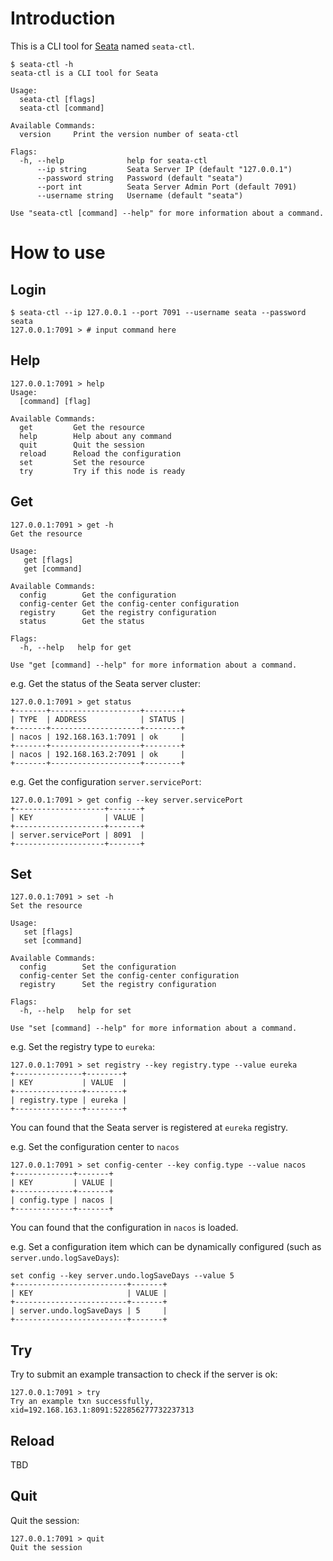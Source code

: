 # Introduction

This is a CLI tool for [Seata](https://github.com/seata/seata) named `seata-ctl`.

```shell
$ seata-ctl -h
seata-ctl is a CLI tool for Seata

Usage:
  seata-ctl [flags]
  seata-ctl [command]

Available Commands:
  version     Print the version number of seata-ctl

Flags:
  -h, --help              help for seata-ctl
      --ip string         Seata Server IP (default "127.0.0.1")
      --password string   Password (default "seata")
      --port int          Seata Server Admin Port (default 7091)
      --username string   Username (default "seata")

Use "seata-ctl [command] --help" for more information about a command.
```
# How to use

## Login

```shell
$ seata-ctl --ip 127.0.0.1 --port 7091 --username seata --password seata
127.0.0.1:7091 > # input command here
```

## Help

```shell
127.0.0.1:7091 > help
Usage:
  [command] [flag] 

Available Commands:
  get         Get the resource
  help        Help about any command
  quit        Quit the session
  reload      Reload the configuration
  set         Set the resource
  try         Try if this node is ready
```

## Get

```shell
127.0.0.1:7091 > get -h    
Get the resource

Usage:
   get [flags]
   get [command]

Available Commands:
  config        Get the configuration
  config-center Get the config-center configuration
  registry      Get the registry configuration
  status        Get the status

Flags:
  -h, --help   help for get

Use "get [command] --help" for more information about a command.
```

e.g. Get the status of the Seata server cluster:

```shell
127.0.0.1:7091 > get status
+-------+--------------------+--------+
| TYPE  | ADDRESS            | STATUS |
+-------+--------------------+--------+
| nacos | 192.168.163.1:7091 | ok     |
+-------+--------------------+--------+
| nacos | 192.168.163.2:7091 | ok     |
+-------+--------------------+--------+
```

e.g. Get the configuration `server.servicePort`:

```shell
127.0.0.1:7091 > get config --key server.servicePort   
+--------------------+-------+
| KEY                | VALUE |
+--------------------+-------+
| server.servicePort | 8091  |
+--------------------+-------+
```

## Set

```shell
127.0.0.1:7091 > set -h                    
Set the resource

Usage:
   set [flags]
   set [command]

Available Commands:
  config        Set the configuration
  config-center Set the config-center configuration
  registry      Set the registry configuration

Flags:
  -h, --help   help for set

Use "set [command] --help" for more information about a command.
```

e.g. Set the registry type to `eureka`:

```shell
127.0.0.1:7091 > set registry --key registry.type --value eureka
+---------------+--------+
| KEY           | VALUE  |
+---------------+--------+
| registry.type | eureka |
+---------------+--------+
```

You can found that the Seata server is registered at `eureka` registry.

e.g. Set the configuration center to `nacos`

```shell
127.0.0.1:7091 > set config-center --key config.type --value nacos 
+-------------+-------+
| KEY         | VALUE |
+-------------+-------+
| config.type | nacos |
+-------------+-------+
```

You can found that the configuration in `nacos` is loaded.

e.g. Set a configuration item which can be dynamically configured (such as `server.undo.logSaveDays`):

```shell
set config --key server.undo.logSaveDays --value 5
+-------------------------+-------+
| KEY                     | VALUE |
+-------------------------+-------+
| server.undo.logSaveDays | 5     |
+-------------------------+-------+
```

## Try

Try to submit an example transaction to check if the server is ok:

```shell
127.0.0.1:7091 > try
Try an example txn successfully, xid=192.168.163.1:8091:522856277732237313
```

## Reload

TBD

## Quit

Quit the session:

```shell
127.0.0.1:7091 > quit
Quit the session
```